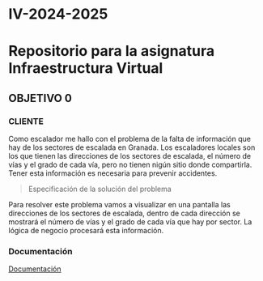 # IV-2024-2025
# Repositorio para la asignatura Infraestructura Virtual
## OBJETIVO 0
### CLIENTE

Como escalador me hallo con el problema de la falta de información que hay de los sectores de escalada en Granada. 
Los escaladores locales son los que tienen las direcciones de los sectores de escalada, el número de vías y el grado de cada vía, pero no tienen nigún sitio donde compartirla.
Tener esta información es necesaria para prevenir accidentes.

> Especificación de la solución del problema

Para resolver este problema vamos a visualizar en una pantalla las direcciones de los sectores de escalada, dentro de cada dirección se mostrará el número de vías y el grado de cada vía que hay por sector. La lógica de negocio procesará esta información.

### Documentación

[Documentación](https://github.com/FabriConde/IV-2024-2025/tree/objetivo_0-v0.0.1/Documentaci%C3%B3n)
